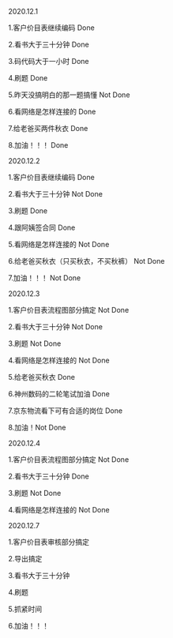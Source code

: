 2020.12.1

1.客户价目表继续编码	Done

2.看书大于三十分钟	Done

3.码代码大于一小时	Done

4.刷题	Done

5.昨天没搞明白的那一题搞懂	Not Done	

6.看网络是怎样连接的	Done

7.给老爸买两件秋衣	Done

8.加油！！！	Done

2020.12.2

1.客户价目表继续编码	Done

2.看书大于三十分钟	Not Done

3.刷题	Done

4.跟阿姨签合同	Done

5.看网络是怎样连接的	Not Done

6.给老爸买秋衣（只买秋衣，不买秋裤）	Not Done

7.加油！！！	Not Done

2020.12.3

1.客户价目表流程图部分搞定	Not Done

2.看书大于三十分钟	Not Done

3.刷题	Not Done

4.看网络是怎样连接的	Not Done

5.给老爸买秋衣	Done

6.神州数码的二轮笔试加油	Done

7.京东物流看下可有合适的岗位	Done

8.加油！Not Done

2020.12.4

1.客户价目表流程图部分搞定	Not Done 

2.看书大于三十分钟	Done 

3.刷题		Not Done

4.看网络是怎样连接的	Not Done	

2020.12.7

1.客户价目表审核部分搞定

2.导出搞定

3.看书大于三十分钟

4.刷题

5.抓紧时间

6.加油！！！